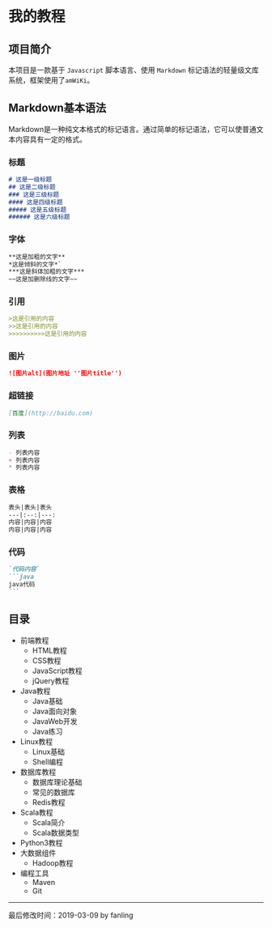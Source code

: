 # 我的教程

## 项目简介

本项目是一款基于 `Javascript` 脚本语言、使用 `Markdown` 标记语法的轻量级文库系统，框架使用了`amWiKi`。

## Markdown基本语法

Markdown是一种纯文本格式的标记语言。通过简单的标记语法，它可以使普通文本内容具有一定的格式。

### 标题

```markdown
# 这是一级标题
## 这是二级标题
### 这是三级标题
#### 这是四级标题
##### 这是五级标题
###### 这是六级标题
```

### 字体

```markdown
**这是加粗的文字**
*这是倾斜的文字*`
***这是斜体加粗的文字***
~~这是加删除线的文字~~
```

### 引用

```markdown
>这是引用的内容
>>这是引用的内容
>>>>>>>>>>这是引用的内容
```

### 图片

```markdown
![图片alt](图片地址 ''图片title'')
```

### 超链接

```markdown
[百度](http://baidu.com)
```

### 列表

```markdown
- 列表内容
+ 列表内容
* 列表内容
```

### 表格

```markdown
表头|表头|表头
---|:--:|---:
内容|内容|内容
内容|内容|内容
```

### 代码

~~~markdown
`代码内容`
```java 
java代码
```
~~~

## 目录

- 前端教程
  - HTML教程
  - CSS教程
  - JavaScript教程
  - jQuery教程
- Java教程
  - Java基础
  - Java面向对象
  - JavaWeb开发
  - Java练习
- Linux教程
  - Linux基础
  - Shell编程
- 数据库教程
  - 数据库理论基础
  - 常见的数据库
  - Redis教程
- Scala教程
  - Scala简介
  - Scala数据类型
- Python3教程
- 大数据组件
  - Hadoop教程
- 编程工具
  - Maven
  - Git

---

最后修改时间：2019-03-09  by fanling

